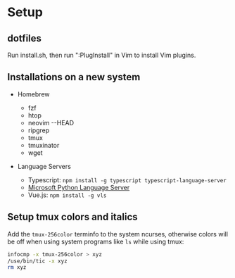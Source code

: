 # Setup

## dotfiles

Run install.sh, then run ":PlugInstall" in Vim to install Vim plugins.

## Installations on a new system

- Homebrew

  - fzf
  - htop
  - neovim --HEAD
  - ripgrep
  - tmux
  - tmuxinator
  - wget

- Language Servers
  - Typescript: `npm install -g typescript typescript-language-server`
  - [Microsoft Python Language Server](https://github.com/microsoft/python-language-server/blob/master/CONTRIBUTING.md#setup)
  - Vue.js: `npm install -g vls`

## Setup tmux colors and italics

Add the `tmux-256color` terminfo to the system ncurses, otherwise colors will be off when using system programs like `ls` while using tmux:

```bash
infocmp -x tmux-256color > xyz
/use/bin/tic -x xyz
rm xyz
```
